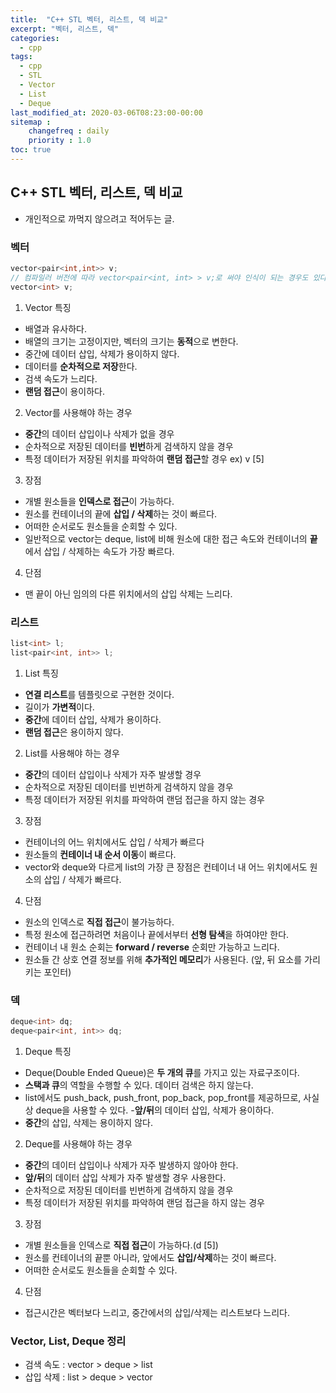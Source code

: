 ```yaml
---
title:  "C++ STL 벡터, 리스트, 덱 비교"
excerpt: "벡터, 리스트, 덱"
categories:
  - cpp
tags:
  - cpp
  - STL
  - Vector
  - List
  - Deque
last_modified_at: 2020-03-06T08:23:00-00:00
sitemap :
    changefreq : daily
    priority : 1.0
toc: true
---
```


## C++ STL 벡터, 리스트, 덱 비교
- 개인적으로 까먹지 않으려고 적어두는 글.

### 벡터 <Vector>
```cpp
vector<pair<int,int>> v; 
// 컴파일러 버전에 따라 vector<pair<int, int> > v;로 써야 인식이 되는 경우도 있다.
vector<int> v;
```
1) Vector 특징
- 배열과 유사하다.
- 배열의 크기는 고정이지만, 벡터의 크기는 **동적**으로 변한다.
- 중간에 데이터 삽입, 삭제가 용이하지 않다.
- 데이터를 **순차적으로 저장**한다.
- 검색 속도가 느리다.
- **랜덤 접근**이 용이하다.

2) Vector를 사용해야 하는 경우
- **중간**의 데이터 삽입이나 삭제가 없을 경우
- 순차적으로 저장된 데이터를 **빈번**하게 검색하지 않을 경우
- 특정 데이터가 저장된 위치를 파악하여 **랜덤 접근**할 경우 ex) v [5]

3) 장점
- 개별 원소들을 **인덱스로 접근**이 가능하다.
- 원소를 컨테이너의 끝에 **삽입 / 삭제**하는 것이 빠르다.
- 어떠한 순서로도 원소들을 순회할 수 있다.
- 일반적으로 vector는 deque, list에 비해 원소에 대한 접근 속도와 컨테이너의 **끝**에서 삽입 / 삭제하는 속도가 가장 빠르다.

4) 단점
- 맨 끝이 아닌 임의의 다른 위치에서의 삽입 삭제는 느리다.

### 리스트 <List>
```cpp
list<int> l;
list<pair<int, int>> l;
```
1) List 특징
- **연결 리스트**를 템플릿으로 구현한 것이다.
- 길이가 **가변적**이다.
- **중간**에 데이터 삽입, 삭제가 용이하다.
- **랜덤 접근**은 용이하지 않다.

2) List를 사용해야 하는 경우
- **중간**의 데이터 삽입이나 삭제가 자주 발생할 경우
- 순차적으로 저장된 데이터를 빈번하게 검색하지 않을 경우
- 특정 데이터가 저장된 위치를 파악하여 랜덤 접근을 하지 않는 경우

3) 장점
- 컨테이너의 어느 위치에서도 삽입 / 삭제가 빠르다
- 원소들의 **컨테이너 내 순서 이동**이 빠르다.
- vector와 deque와 다르게 list의 가장 큰 장점은 컨테이너 내 어느 위치에서도 원소의 삽입 / 삭제가 빠르다.

4) 단점
- 원소의 인덱스로 **직접 접근**이 불가능하다.
- 특정 원소에 접근하려면 처음이나 끝에서부터 **선형 탐색**을 하여야만 한다.
- 컨테이너 내 원소 순회는 **forward / reverse** 순회만 가능하고 느리다.
- 원소들 간 상호 연결 정보를 위해 **추가적인 메모리**가 사용된다. (앞, 뒤 요소를 가리키는 포인터)

### 덱 <Deque>
```cpp
deque<int> dq;
deque<pair<int, int>> dq;
```
1) Deque 특징
- Deque(Double Ended Queue)은 **두 개의 큐**를 가지고 있는 자료구조이다.
- **스택과 큐**의 역할을 수행할 수 있다. 데이터 검색은 하지 않는다.
- list에서도 push_back, push_front, pop_back, pop_front를 제공하므로, 사실상 deque을 사용할 수 있다.
-**앞/뒤**의 데이터 삽입, 삭제가 용이하다.
- **중간**의 삽입, 삭제는 용이하지 않다.

2) Deque를 사용해야 하는 경우
- **중간**의 데이터 삽입이나 삭제가 자주 발생하지 않아야 한다.
- **앞/뒤**의 데이터 삽입 삭제가 자주 발생할 경우 사용한다.
- 순차적으로 저장된 데이터를 빈번하게 검색하지 않을 경우
- 특정 데이터가 저장된 위치를 파악하여 랜덤 접근을 하지 않는 경우

3) 장점
- 개별 원소들을 인덱스로 **직접 접근**이 가능하다.(d [5])
- 원소를 컨테이너의 끝뿐 아니라, 앞에서도 **삽입/삭제**하는 것이 빠르다.
- 어떠한 순서로도 원소들을 순회할 수 있다.

4) 단점
- 접근시간은 벡터보다 느리고, 중간에서의 삽입/삭제는 리스트보다 느리다.

### Vector, List, Deque 정리
- 검색 속도 : vector > deque > list
- 삽입 삭제 : list > deque > vector